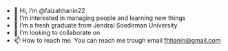 - 👋 Hi, I’m @faizahhanin22
- 👀 I’m interested in managing people and learning new things
- 🌱 I’m a fresh graduate from Jendral Soedirman University
- 💞️ I’m looking to collaborate on 
- 📫 How to reach me. You can reach me trough email fhhanin@gmail.com

<!---
faizahhanin22/faizahhanin22 is a ✨ special ✨ repository because its `README.md` (this file) appears on your GitHub profile.
You can click the Preview link to take a look at your changes.
--->
